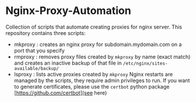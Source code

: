 # Nginx-Proxy-Automation
Collection of scripts that automate creating proxies for nginx server.
This repository contains three scripts:
- mkproxy : creates an nginx proxy for subdomain.mydomain.com on a port that you specify
- rmproxy : removes proxy files created by `mkproxy` by name (exact match) and creates an inactive backup of that file in `/etc/nginx/sites-available/backup/`
- lsproxy : lists active proxies created by `mkproxy`
Nginx restarts are managed by the scripts, they require admin privileges to run.
If you want to generate certificates, please use the `certbot` python package [https://github.com/certbot](see here)

